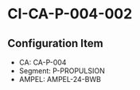 # CI-CA-P-004-002

## Configuration Item
- CA: CA-P-004
- Segment: P-PROPULSION
- AMPEL: AMPEL-24-BWB

